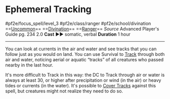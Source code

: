 # Ephemeral Tracking
#pf2e/focus_spell/level_3 #pf2e/class/ranger #pf2e/school/divination 
==[Uncommon](../../../../../TTRPGShare-Pathfinder-2E-Vault/rules/traits/uncommon.md)== ==[Divination](../../../../../TTRPGShare-Pathfinder-2E-Vault/rules/traits/divination.md)== ==[Ranger](../../../../../TTRPGShare-Pathfinder-2E-Vault/rules/traits/ranger.md)==
*Source* Advanced Player's Guide pg. 234 2.0
**Cast** ►► somatic, verbal
**Duration** 1 hour

---
You can look at currents in the air and water and see tracks that you can follow just as you would on land. You can use Survival to [Track](../../../Activities/Track.md) through both air and water, noticing aerial or aquatic “tracks” of all creatures who passed nearby in the last hour.

It's more difficult to Track in this way: the DC to Track through air or water is always at least 30, or higher after precipitation or wind (in the air) or heavy tides or currents (in the water). It's possible to [Cover Tracks](../../../Activities/Cover%20Tracks.md) against this spell, but creatures might not realize they need to do so.